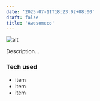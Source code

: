 ```yaml
---
date: '2025-07-11T18:23:02+08:00'
draft: false
title: 'Awesomeco'
---
```


![alt](//via.placeholder.com/640x150)

Description...

### Tech used

* item
* item
* item
